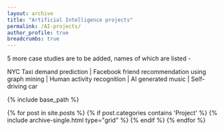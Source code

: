 ```yaml
---
layout: archive
title: "Artificial Intelligence projects"
permalink: /AI-projects/
author_profile: true  
breadcrumbs: true
---
```


5 more case studies are to be added, names of which are listed -  

NYC Taxi demand prediction | Facebook friend recommendation using graph mining | Human activity recognition | AI generated music | Self-driving car


{% include base_path %}

<div class="grid__wrapper">
  {% for post in site.posts %}
    {% if post.categories contains 'Project' %}
      {% include archive-single.html type="grid" %}
    {% endif %}
  {% endfor %}
</div>
